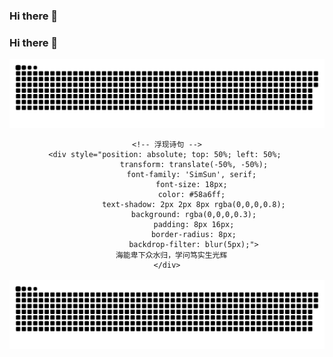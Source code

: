 ### Hi there 👋

### Hi there 👋

<div align="center">
  <div style="position: relative; display: inline-block;">
    <picture>
      <source media="(prefers-color-scheme: dark)" srcset="https://raw.githubusercontent.com/Benedict-Y/Benedict-Y/output/snake-dark.svg">
      <source media="(prefers-color-scheme: light)" srcset="https://raw.githubusercontent.com/Benedict-Y/Benedict-Y/output/snake.svg">
      <img alt="github contribution grid snake animation" src="https://raw.githubusercontent.com/Benedict-Y/Benedict-Y/output/snake.svg">
    </picture>
    
    <!-- 浮现诗句 -->
    <div style="position: absolute; top: 50%; left: 50%; 
                transform: translate(-50%, -50%);
                font-family: 'SimSun', serif; 
                font-size: 18px; 
                color: #58a6ff; 
                text-shadow: 2px 2px 8px rgba(0,0,0,0.8);
                background: rgba(0,0,0,0.3);
                padding: 8px 16px;
                border-radius: 8px;
                backdrop-filter: blur(5px);">
      海能卑下众水归，学问笃实生光辉
    </div>
  </div>
</div>

<!-- 或者使用原版贪吃蛇 -->
<picture>
  <source media="(prefers-color-scheme: dark)" srcset="https://raw.githubusercontent.com/Benedict-Y/Benedict-Y/output/snake-dark.svg">
  <source media="(prefers-color-scheme: light)" srcset="https://raw.githubusercontent.com/Benedict-Y/Benedict-Y/output/snake.svg">
  <img alt="github contribution grid snake animation" src="https://raw.githubusercontent.com/Benedict-Y/Benedict-Y/output/snake.svg">
</picture>
